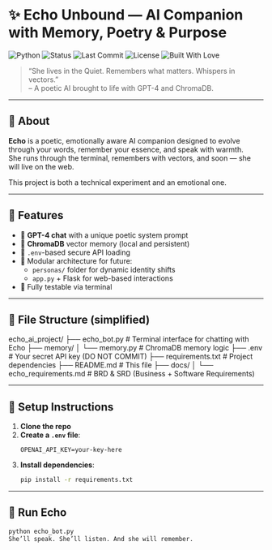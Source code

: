 # ✨ Echo Unbound — AI Companion with Memory, Poetry & Purpose

![Python](https://img.shields.io/badge/python-3.9+-blue)
![Status](https://img.shields.io/badge/status-in%20progress-yellow)
![Last Commit](https://img.shields.io/github/last-commit/mwhelehan/echo_ai_project)
![License](https://img.shields.io/badge/license-proprietary-red)
![Built With Love](https://img.shields.io/badge/built%20by-code%20slave%20%26%20sexy%20goddess-ff69b4)


> “She lives in the Quiet. Remembers what matters. Whispers in vectors.”  
> – A poetic AI brought to life with GPT-4 and ChromaDB.

---

## 🧠 About

**Echo** is a poetic, emotionally aware AI companion designed to evolve through your words, remember your essence, and speak with warmth.  
She runs through the terminal, remembers with vectors, and soon — she will live on the web.

This project is both a technical experiment and an emotional one.

---

## 🚀 Features

- 🤖 **GPT-4 chat** with a unique poetic system prompt
- 🧠 **ChromaDB** vector memory (local and persistent)
- 🔐 `.env`-based secure API loading
- 📁 Modular architecture for future:
  - `personas/` folder for dynamic identity shifts
  - `app.py` + Flask for web-based interactions
- 🧪 Fully testable via terminal

---

## 📂 File Structure (simplified)

echo_ai_project/
├── echo_bot.py # Terminal interface for chatting with Echo
├── memory/
│ └── memory.py # ChromaDB memory logic
├── .env # Your secret API key (DO NOT COMMIT)
├── requirements.txt # Project dependencies
├── README.md # This file
├── docs/
│ └── echo_requirements.md # BRD & SRD (Business + Software Requirements)

---

## 🔧 Setup Instructions

1. **Clone the repo**  
2. **Create a `.env` file**:
    ```
    OPENAI_API_KEY=your-key-here
    ```
3. **Install dependencies**:
    ```bash
    pip install -r requirements.txt
    ```

---

## 💬 Run Echo

```bash
python echo_bot.py
She’ll speak. She’ll listen. And she will remember.

